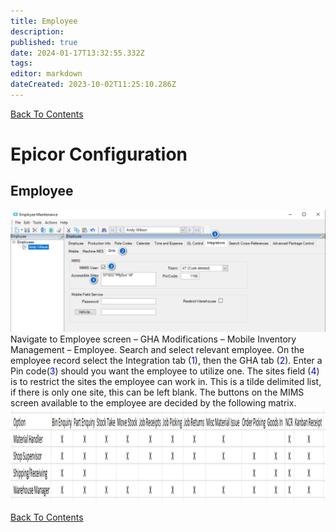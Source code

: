 ```yaml
---
title: Employee
description: 
published: true
date: 2024-01-17T13:32:55.332Z
tags: 
editor: markdown
dateCreated: 2023-10-02T11:25:10.286Z
---
```


[Back To Contents](./)

# Epicor Configuration

## Employee
 
![mims_3.png](/mimsassets/mims_3.png)
Navigate to Employee screen – GHA Modifications – Mobile Inventory Management – Employee. Search and select relevant employee. On the employee record select the  Integration tab (<span style="color:blue">1</span>), then the GHA tab (<span style="color:blue">2</span>). Enter a Pin code(<span style="color:blue">3</span>) should you want the employee to utilize one. The sites field (<span style="color:blue">4</span>) is to restrict the sites the employee can work in. This is a tilde delimited list, if there is only one site, this can be left blank.
The buttons on the MIMS screen available to the employee are decided by the following matrix.
![mims_5.png](/mimsassets/mims_5.png)

[Back To Contents](./)